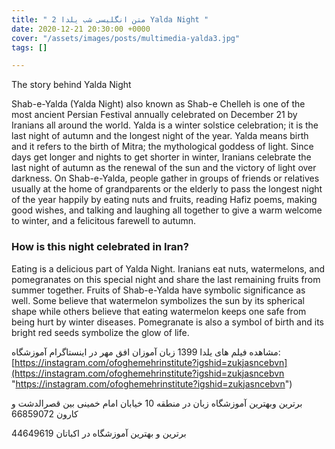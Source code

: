 ```yaml
---
title: " 2 متن انگلیسی شب یلدا Yalda Night "
date: 2020-12-21 20:30:00 +0000
cover: "/assets/images/posts/multimedia-yalda3.jpg"
tags: []

---
```

The story behind Yalda Night

Shab-e-Yalda (Yalda Night) also known as Shab-e Chelleh is one of the most ancient Persian Festival annually celebrated on December 21 by Iranians all around the world. Yalda is a winter solstice celebration; it is the last night of autumn and the longest night of the year. Yalda means birth and it refers to the birth of Mitra; the mythological goddess of light. Since days get longer and nights to get shorter in winter, Iranians celebrate the last night of autumn as the renewal of the sun and the victory of light over darkness. On Shab-e-Yalda, people gather in groups of friends or relatives usually at the home of grandparents or the elderly to pass the longest night of the year happily by eating nuts and fruits, reading Hafiz poems, making good wishes, and talking and laughing all together to give a warm welcome to winter, and a felicitous farewell to autumn.

### How is this night celebrated in Iran?

Eating is a delicious part of Yalda Night. Iranians eat nuts, watermelons, and pomegranates on this special night and share the last remaining fruits from summer together. Fruits of Shab-e-Yalda have symbolic significance as well. Some believe that watermelon symbolizes the sun by its spherical shape while others believe that eating watermelon keeps one safe from being hurt by winter diseases. Pomegranate is also a symbol of birth and its bright red seeds symbolize the glow of life.

مشاهده فیلم های یلدا 1399 زبان آموزان افق مهر در اینستاگرام آموزشگاه: [https://instagram.com/ofoghemehrinstitute?igshid=zukjasncebvn](https://instagram.com/ofoghemehrinstitute?igshid=zukjasncebvn "https://instagram.com/ofoghemehrinstitute?igshid=zukjasncebvn")

برترین وبهترین آموزشگاه زبان در منطقه 10 خیابان امام خمینی بین قصرالدشت و کارون 66859072

برترین و بهترین آموزشگاه  در اکباتان 44649619